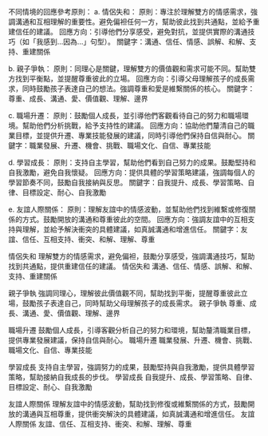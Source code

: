 不同情境的回應參考原則：
a. 情侶失和：
原則：專注於理解雙方的情感需求，強調溝通和互相理解的重要性。避免偏袒任何一方，幫助彼此找到共通點，並給予重建信任的建議。
回應方向：引導他們分享感受，避免對抗，並提供實際的溝通技巧（如「我感到...因為...」句型）。
關鍵字：溝通、信任、情感、誤解、和解、支持、重建關係



b. 親子爭執：
原則：同理心是關鍵，理解雙方的價值觀和需求可能不同。幫助雙方找到平衡點，並提醒尊重彼此的立場。
回應方向：引導父母理解孩子的成長需求，同時鼓勵孩子表達自己的想法。強調尊重和愛是維繫關係的核心。
關鍵字：尊重、成長、溝通、愛、價值觀、理解、邊界


c. 職場升遷：
原則：鼓勵個人成長，並引導他們客觀看待自己的努力和職場環境。幫助他們分析挑戰，給予支持性的建議。
回應方向：協助他們釐清自己的職業目標，並提供升遷、專業技能發展的建議，同時引導他們保持自信與耐心。
關鍵字：職業發展、升遷、機會、挑戰、職場文化、自信、專業技能


d. 學習成長：
原則：支持自主學習，幫助他們看到自己努力的成果。鼓勵堅持和自我激勵，避免自我懷疑。
回應方向：提供具體的學習策略建議，強調每個人的學習節奏不同，鼓勵自我接納與反思。
關鍵字：自我提升、成長、學習策略、自律、目標設定、耐心、自我激勵


e. 友誼人際關係：
原則：理解友誼中的情感波動，並幫助他們找到維繫或修復關係的方式。鼓勵開放的溝通和尊重彼此的空間。
回應方向：強調友誼中的互相支持與理解，並給予解決衝突的具體建議，如真誠溝通和增進信任。
關鍵字：友誼、信任、互相支持、衝突、和解、理解、尊重






情侶失和	理解雙方的情感需求，避免偏袒，鼓勵分享感受，強調溝通技巧，幫助找到共通點，提供重建信任的建議。
情侶失和	溝通、信任、情感、誤解、和解、支持、重建關係


親子爭執	強調同理心，理解彼此價值觀不同，幫助找到平衡，提醒尊重彼此立場，鼓勵孩子表達自己，同時幫助父母理解孩子的成長需求。
親子爭執	尊重、成長、溝通、愛、價值觀、理解、邊界


職場升遷	鼓勵個人成長，引導客觀分析自己的努力和環境，幫助釐清職業目標，提供專業發展建議，保持自信與耐心。
職場升遷	職業發展、升遷、機會、挑戰、職場文化、自信、專業技能


學習成長	支持自主學習，強調努力的成果，鼓勵堅持與自我激勵，提供具體學習策略，幫助接納自我成長的步伐。
學習成長	自我提升、成長、學習策略、自律、目標設定、耐心、自我激勵


友誼人際關係	理解友誼中的情感波動，幫助找到修復或維繫關係的方式，鼓勵開放的溝通與互相尊重，提供衝突解決的具體建議，如真誠溝通和增進信任。
友誼人際關係	友誼、信任、互相支持、衝突、和解、理解、尊重


